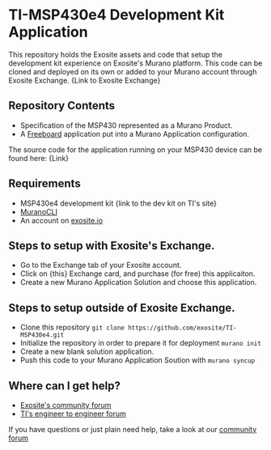 # TI-MSP430e4 Development Kit Application
This repository holds the Exosite assets and code that setup the development kit experience on Exosite's Murano platform. This code can be cloned and deployed on its own or added to your Murano account through Exosite Exchange. {Link to Exosite Exchange}

## Repository Contents

* Specification of the MSP430 represented as a Murano Product.
* A [Freeboard](https://freeboard.io) application put into a Murano Application configuration.

The source code for the application running on your MSP430 device can be found here: {Link}

## Requirements

* MSP430e4 development kit {link to the dev kit on TI's site}
* [MuranoCLI](https://github.com/exosite/muranocli)
* An account on [exosite.io](https://exosite.io)

## Steps to setup with Exosite's Exchange.

* Go to the Exchange tab of your Exosite account.
* Click on {this} Exchange card, and purchase (for free) this applicaiton.
* Create a new Murano Application Solution and choose this application. 

## Steps to setup outside of Exosite Exchange.

* Clone this repository ```git clone https://github.com/exosite/TI-MSP430e4.git```
* Initialize the repository in order to prepare it for deployment ```murano init```
* Create a new blank solution application. 
* Push this code to your Murano Application Soution with ```murano syncup```


## Where can I get help?

* [Exosite's community forum](https://community.exosite.com)
* [TI's engineer to engineer forum](https://e2e.ti.com/)

If you have questions or just plain need help, take a look at our [community forum](https://community.exosite.com)
